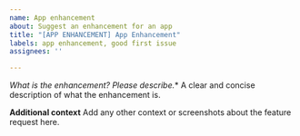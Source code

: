 ```yaml
---
name: App enhancement
about: Suggest an enhancement for an app
title: "[APP ENHANCEMENT] App Enhancement"
labels: app enhancement, good first issue
assignees: ''

---
```


*What is the enhancement? Please describe.**
A clear and concise description of what the enhancement is.

**Additional context**
Add any other context or screenshots about the feature request here.
